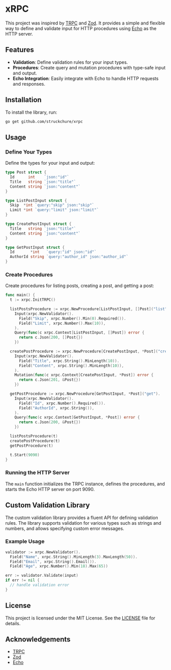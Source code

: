 # xRPC

This project was inspired by [TRPC](https://trpc.io) and [Zod](https://zod.dev). It provides a simple and flexible way to define and validate input for HTTP procedures using [Echo](https://echo.labstack.com) as the HTTP server.

## Features

- **Validation**: Define validation rules for your input types.
- **Procedures**: Create query and mutation procedures with type-safe input and output.
- **Echo Integration**: Easily integrate with Echo to handle HTTP requests and responses.

## Installation

To install the library, run:

```bash
go get github.com/struckchure/xrpc
```

## Usage

### Define Your Types

Define the types for your input and output:

```go
type Post struct {
  Id      int    `json:"id"`
  Title   string `json:"title"`
  Content string `json:"content"`
}

type ListPostInput struct {
  Skip  *int `query:"skip" json:"skip"`
  Limit *int `query:"limit" json:"limit"`
}

type CreatePostInput struct {
  Title   string `json:"title"`
  Content string `json:"content"`
}

type GetPostInput struct {
  Id       *int   `query:"id" json:"id"`
  AuthorId string `query:"author_id" json:"author_id"`
}
```

### Create Procedures

Create procedures for listing posts, creating a post, and getting a post:

```go
func main() {
  t := xrpc.InitTRPC()

  listPostsProcedure := xrpc.NewProcedure[ListPostInput, []Post]("list").
    Input(xrpc.NewValidator().
      Field("Skip", xrpc.Number().Min(0).Required()).
      Field("Limit", xrpc.Number().Max(10)),
    ).
    Query(func(c xrpc.Context[ListPostInput, []Post]) error {
      return c.Json(200, []Post{})
    })

  createPostProcedure := xrpc.NewProcedure[CreatePostInput, *Post]("create").
    Input(xrpc.NewValidator().
      Field("Title", xrpc.String().MinLength(10)).
      Field("Content", xrpc.String().MinLength(10)),
    ).
    Mutation(func(c xrpc.Context[CreatePostInput, *Post]) error {
      return c.Json(201, &Post{})
    })

  getPostProcedure := xrpc.NewProcedure[GetPostInput, *Post]("get").
    Input(xrpc.NewValidator().
      Field("Id", xrpc.Number().Required()).
      Field("AuthorId", xrpc.String()),
    ).
    Query(func(c xrpc.Context[GetPostInput, *Post]) error {
      return c.Json(200, &Post{})
    })

  listPostsProcedure(t)
  createPostProcedure(t)
  getPostProcedure(t)

  t.Start(9090)
}
```

### Running the HTTP Server

The `main` function initializes the TRPC instance, defines the procedures, and starts the Echo HTTP server on port 9090.

## Custom Validation Library

The custom validation library provides a fluent API for defining validation rules. The library supports validation for various types such as strings and numbers, and allows specifying custom error messages.

### Example Usage

```go
validator := xrpc.NewValidator().
  Field("Name", xrpc.String().MinLength(3).MaxLength(50)).
  Field("Email", xrpc.String().Email()).
  Field("Age", xrpc.Number().Min(18).Max(65))

err := validator.Validate(input)
if err != nil {
  // handle validation error
}
```

## License

This project is licensed under the MIT License. See the [LICENSE](LICENSE) file for details.

## Acknowledgements

- [TRPC](https://xrpc.io)
- [Zod](https://zod.dev)
- [Echo](https://echo.labstack.com)
